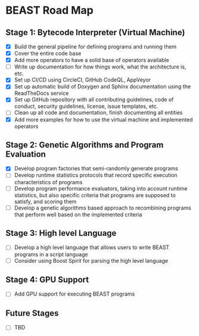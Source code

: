 # BEAST Road Map

## Stage 1: Bytecode Interpreter (Virtual Machine)
- [x] Build the general pipeline for defining programs and running them
- [x] Cover the entire code base
- [x] Add more operators to have a solid base of operators available
- [ ] Write up documentation for how things work, what the architecture is, etc.
- [x] Set up CI/CD using CircleCI, GitHub CodeQL, AppVeyor
- [x] Set up automatic build of Doxygen and Sphinx documentation using the ReadTheDocs service
- [x] Set up GitHub repository with all contributing guidelines, code of conduct, security guidelines, license, issue templates, etc.
- [ ] Clean up all code and documentation, finish documenting all entities
- [x] Add more examples for how to use the virtual machine and implemented operators

## Stage 2: Genetic Algorithms and Program Evaluation
- [x] Develop program factories that semi-randomly generate programs
- [ ] Develop runtime statistics protocols that record specific execution characteristics of programs
- [ ] Develop program performance evaluators, taking into account runtime statistics, but also specific criteria that programs are supposed to satisfy, and scoring them
- [ ] Develop a genetic algorithms based approach to recombining programs that perform well based on the implemented criteria

## Stage 3: High level Language
- [ ] Develop a high level language that allows users to write BEAST programs in a script language
- [ ] Consider using Boost Spirit for parsing the high level language

## Stage 4: GPU Support
- [ ] Add GPU support for executing BEAST programs

## Future Stages
- [ ] TBD
